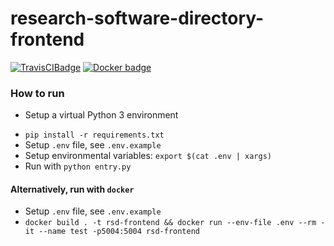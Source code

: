 # research-software-directory-frontend
[![TravisCIBadge](https://travis-ci.org/research-software-directory/frontend.svg?branch=master)](https://travis-ci.org/research-software-directory/frontend)
[![Docker badge](https://dockerbuildbadges.quelltext.eu/status.svg?organization=rsdnlesc&repository=frontend)](https://hub.docker.com/r/rsdnlesc/frontend/)

### How to run
* Setup a virtual Python 3 environment
- `pip install -r requirements.txt`
- Setup `.env` file, see `.env.example`
- Setup environmental variables: `export $(cat .env | xargs)`
- Run with `python entry.py`

#### Alternatively, run with `docker`
- Setup `.env` file, see `.env.example`
- `docker build . -t rsd-frontend && docker run --env-file .env --rm -it --name test -p5004:5004 rsd-frontend`